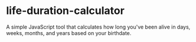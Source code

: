 # life-duration-calculator
A simple JavaScript tool that calculates how long you've been alive in days, weeks, months, and years based on your birthdate.
